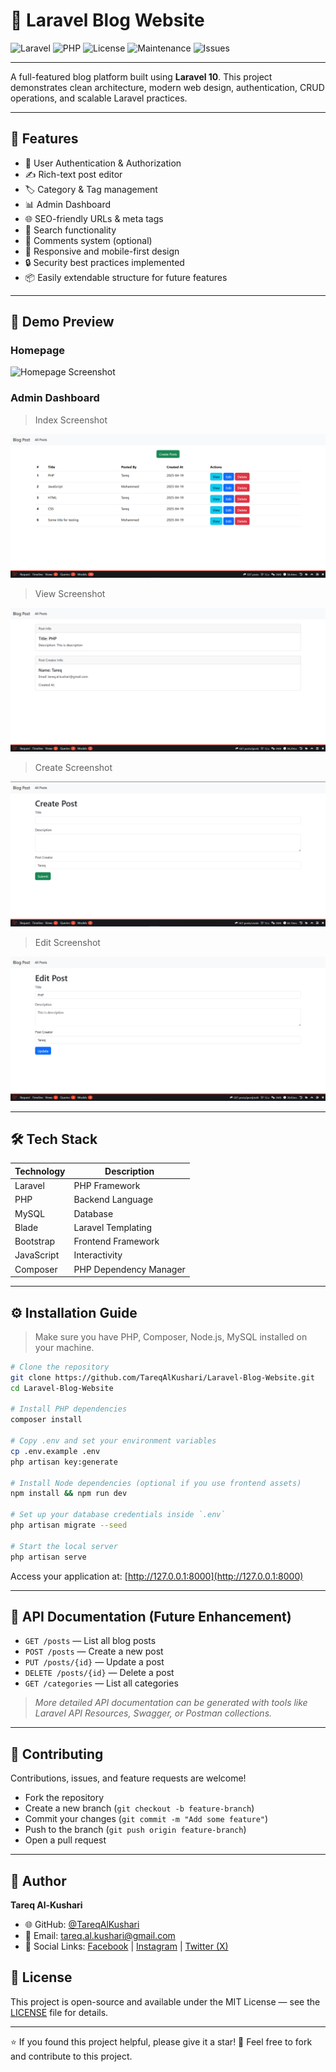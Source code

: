 # 📝 Laravel Blog Website

![Laravel](https://img.shields.io/badge/Laravel-10.x-red?style=flat&logo=laravel&logoColor=white)
![PHP](https://img.shields.io/badge/PHP-8.x-blue?style=flat&logo=php&logoColor=white)
![License](https://img.shields.io/github/license/TareqAlKushari/Laravel-Blog-Website?style=flat)
![Maintenance](https://img.shields.io/badge/Maintained-yes-brightgreen?style=flat)
![Issues](https://img.shields.io/github/issues/TareqAlKushari/Laravel-Blog-Website?style=flat)

---

A full-featured blog platform built using **Laravel 10**. This project demonstrates clean architecture, modern web design, authentication, CRUD operations, and scalable Laravel practices.

---

## 🚀 Features

- 🔐 User Authentication & Authorization
- ✍️ Rich-text post editor
- 🏷 Category & Tag management
- 📊 Admin Dashboard
- 🌐 SEO-friendly URLs & meta tags
- 🔎 Search functionality
- 💬 Comments system (optional)
- 📱 Responsive and mobile-first design
- 🔒 Security best practices implemented
- 📦 Easily extendable structure for future features

---

## 📸 Demo Preview

### Homepage

![Homepage Screenshot](https://via.placeholder.com/800x400?text=Blog+Homepage+Screenshot)

### Admin Dashboard

> Index Screenshot

![Index Screenshot](/public/images/Screenshot1.png)

> View Screenshot

![View Screenshot](/public/images/Screenshot2.png)

> Create Screenshot

![Create Screenshot](/public/images/Screenshot3.png)

> Edit Screenshot

![Edit Screenshot](/public/images/Screenshot4.png)

---

## 🛠 Tech Stack

| Technology  | Description         |
| ------------| --------------------|
| Laravel     | PHP Framework       |
| PHP         | Backend Language    |
| MySQL       | Database            |
| Blade       | Laravel Templating  |
| Bootstrap   | Frontend Framework  |
| JavaScript  | Interactivity       |
| Composer    | PHP Dependency Manager |

---

## ⚙️ Installation Guide

> Make sure you have PHP, Composer, Node.js, MySQL installed on your machine.

```bash
# Clone the repository
git clone https://github.com/TareqAlKushari/Laravel-Blog-Website.git
cd Laravel-Blog-Website

# Install PHP dependencies
composer install

# Copy .env and set your environment variables
cp .env.example .env
php artisan key:generate

# Install Node dependencies (optional if you use frontend assets)
npm install && npm run dev

# Set up your database credentials inside `.env`
php artisan migrate --seed

# Start the local server
php artisan serve
````

Access your application at: [http://127.0.0.1:8000](http://127.0.0.1:8000)

---

## 📄 API Documentation (Future Enhancement)

* `GET /posts` — List all blog posts
* `POST /posts` — Create a new post
* `PUT /posts/{id}` — Update a post
* `DELETE /posts/{id}` — Delete a post
* `GET /categories` — List all categories

> *More detailed API documentation can be generated with tools like Laravel API Resources, Swagger, or Postman collections.*

---

## 🤝 Contributing

Contributions, issues, and feature requests are welcome!

* Fork the repository
* Create a new branch (`git checkout -b feature-branch`)
* Commit your changes (`git commit -m "Add some feature"`)
* Push to the branch (`git push origin feature-branch`)
* Open a pull request

---

## 👤 Author

**Tareq Al-Kushari**

* 🌐 GitHub: [@TareqAlKushari](https://github.com/TareqAlKushari)
* 📧 Email: [tareq.al.kushari@gmail.com](mailto:tareq.al.kushari@gmail.com)
* 📱 Social Links: [Facebook](https://www.facebook.com/profile.php?id=61562736475116&mibextid=ZbWKwL) | [Instagram](https://www.instagram.com/tareq.al.kushari?igsh=MTBhZjRuYnFoMWw1YQ==) | [Twitter (X)](https://x.com/Al_Kushari?t=gU61bcmlDbtf3KV4kqGULA&s=09)

## 📄 License

This project is open-source and available under the MIT License — see the [LICENSE](LICENSE) file for details.

---

⭐ If you found this project helpful, please give it a star!
📢 Feel free to fork and contribute to this project.

